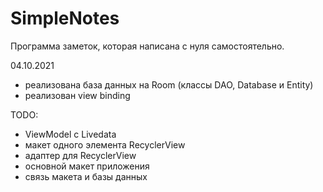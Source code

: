 # SimpleNotes

Программа заметок, которая написана с нуля самостоятельно.

04.10.2021
- реализована база данных на Room (классы DAO, Database и Entity)
- реализован view binding

TODO:
- ViewModel c Livedata
- макет одного элемента RecyclerView
- адаптер для RecyclerView
- основной макет приложения
- связь макета и базы данных

